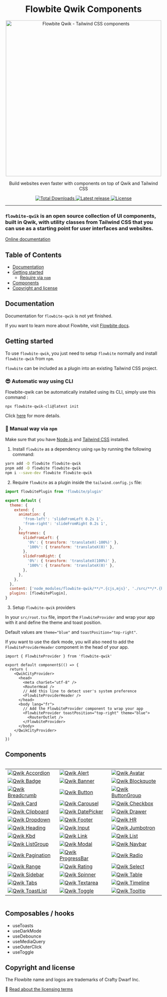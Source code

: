 <div style="text-align: center">
  <h1>Flowbite Qwik Components</h1>

  <div>
    <a href="https://flowbite-qwik.com">
      <img alt="Flowbite Qwik - Tailwind CSS components" width="500"  src="https://res.cloudinary.com/dkht4mwqi/image/upload/f_auto,q_auto/v1718462567/flowbite-qwik/gjiop0re7dy2gkikpf6c.jpg" />
      </a>
  </div>
  <p>
    Build websites even faster with components on top of Qwik and Tailwind CSS
  </p>
  <p>
    <a href="https://www.npmjs.com/package/flowbite-qwik">
      <img src="https://img.shields.io/npm/dt/flowbite-qwik.svg" alt="Total Downloads" />
    </a>
    <a href="https://badge.fury.io/js/flowbite-qwik">
      <img alt="Latest release" src="https://badge.fury.io/js/flowbite-qwik.svg" />
    </a>
    <a href="https://flowbite.com/getting-started/license/">
      <img src="https://img.shields.io/badge/license-MIT-blue" alt="License" />
    </a>
  </p>
</div>

---

### `flowbite-qwik` is an open source collection of UI components, built in Qwik, with utility classes from Tailwind CSS that you can use as a starting point for user interfaces and websites.

[Online documentation](https://flowbite-qwik.com)

## Table of Contents

- [Documentation](#documentation)
- [Getting started](#getting-started)
  - [Require via `npm`](#require-via--npm-)
- [Components](#components)
- [Copyright and license](#copyright-and-license)

## Documentation

Documentation for `flowbite-qwik` is not yet finished.

[//]: # 'If you want to browse the components, visit [flowbite.com](https://flowbite.com/).'

If you want to learn more about Flowbite, visit [Flowbite docs](https://flowbite.com/docs/getting-started/introduction/).

## Getting started

To use `flowbite-qwik`, you just need to setup `flowbite` normally and install `flowbite-qwik` from `npm`.

`flowbite` can be included as a plugin into an existing Tailwind CSS project.

### 😎 Automatic way using CLI

Flowbite-qwik can be automatically installed using its CLI, simply use this command :

```
npx flowbite-qwik-cli@latest init
```

Click [here](https://github.com/qwikerx/flowbite-qwik/blob/main/packages/cli/README.md) for more details.

### 🐓 Manual way via `npm`

Make sure that you have <a href="https://nodejs.org/en/" rel="nofollow" >Node.js</a> and <a href="https://tailwindcss.com/" rel="nofollow" >Tailwind CSS</a> installed.

1. Install `flowbite` as a dependency using `npm` by running the following command:

```bash
yarn add -D flowbite flowbite-qwik
pnpm add -D flowbite flowbite-qwik
npm i --save-dev flowbite flowbite-qwik
```

2. Require `flowbite` as a plugin inside the `tailwind.config.js` file:

```javascript
import flowbitePlugin from 'flowbite/plugin'

export default {
  theme: {
    extend: {
      animation: {
        'from-left': 'slideFromLeft 0.2s 1',
        'from-right': 'slideFromRight 0.2s 1',
      },
      keyframes: {
        slideFromLeft: {
          '0%': { transform: 'translateX(-100%)' },
          '100%': { transform: 'translateX(0)' },
        },
        slideFromRight: {
          '0%': { transform: 'translateX(100%)' },
          '100%': { transform: 'translateX(0)' },
        },
      },
    },
  },
  content: ['node_modules/flowbite-qwik/**/*.{cjs,mjs}', './src/**/*.{html,js,jsx,ts,tsx,mdx}'],
  plugins: [flowbitePlugin],
}
```

3. Setup `flowbite-qwik` providers

In your `src/root.tsx` file, import the `FlowbiteProvider` and wrap your app with it and define the theme and toast position.

Default values are `theme="blue"` and `toastPosition="top-right"`.

If you want to use the dark mode, you will also need to add the `FlowbiteProviderHeader` component in the head of your app.

```tsx
import { FlowbiteProvider } from 'flowbite-qwik'

export default component$(() => {
  return (
    <QwikCityProvider>
      <head>
        <meta charSet="utf-8" />
        <RouterHead />
        // Add this line to detect user's system preference
        <FlowbiteProviderHeader />
      </head>
      <body lang="fr">
        // Add the FlowbiteProvider component to wrap your app
        <FlowbiteProvider toastPosition="top-right" theme="blue">
          <RouterOutlet />
        </FlowbiteProvider>
      </body>
    </QwikCityProvider>
  )
})
```

## Components

<!-- @qwikerx start -->
<div style="display: flex">
  <table>
    <tr>
      <td>
        <a href="https://flowbite-qwik.com/docs/components/accordion">
          <img alt="Qwik Accordion" src="https://flowbite.s3.amazonaws.com/github/accordion.jpg" />
        </a>
      </td>
      <td>
        <a href="https://flowbite-qwik.com/docs/components/alert">
          <img alt="Qwik Alert" src="https://flowbite.s3.amazonaws.com/github/alerts.jpg" />
        </a>
      </td>
      <td>
        <a href="https://flowbite-qwik.com/docs/components/avatar">
          <img alt="Qwik Avatar" src="https://flowbite.s3.amazonaws.com/github/avatar.jpg" />
        </a>
      </td>
    </tr>
    <tr>
      <td>
        <a href="https://flowbite-qwik.com/docs/components/badge">
          <img alt="Qwik Badge" src="https://flowbite.s3.amazonaws.com/github/badge.jpg" />
        </a>
      </td>
      <td>
        <a href="https://flowbite-qwik.com/docs/components/banner">
          <img alt="Qwik Banner" src="https://flowbite.s3.amazonaws.com/github/banner.jpg" />
        </a>
      </td>
      <td>
        <a href="https://flowbite-qwik.com/docs/typography/blockquote">
          <img alt="Qwik Blockquote" src="https://flowbite.s3.amazonaws.com/github/blockquote.jpg" />
        </a>
      </td>
    </tr>
    <tr>
      <td>
        <a href="https://flowbite-qwik.com/docs/components/breadcrumb">
          <img alt="Qwik Breadcrumb" src="https://flowbite.s3.amazonaws.com/github/breadcrumbs.jpg" />
        </a>
      </td>
      <td>
        <a href="https://flowbite-qwik.com/docs/components/button">
          <img alt="Qwik Button" src="https://flowbite.s3.amazonaws.com/github/buttons.jpg" />
        </a>
      </td>
      <td>
        <a href="https://flowbite-qwik.com/docs/components/button-group">
          <img alt="Qwik ButtonGroup" src="https://flowbite.s3.amazonaws.com/github/button-group.jpg" />
        </a>
      </td>
    </tr>
    <tr>
      <td>
        <a href="https://flowbite-qwik.com/docs/components/card">
          <img alt="Qwik Card" src="https://flowbite.s3.amazonaws.com/github/cards.jpg" />
        </a>
      </td>
      <td>
        <a href="https://flowbite-qwik.com/docs/components/carousel">
          <img alt="Qwik Carousel" src="https://flowbite.s3.amazonaws.com/github/carousel.jpg" />
        </a>
      </td>
      <td>
        <a href="https://flowbite-qwik.com/docs/forms/checkbox">
          <img alt="Qwik Checkbox" src="https://flowbite.s3.amazonaws.com/github/checkbox.jpg" />
        </a>
      </td>
    </tr>
    <tr>
      <td>
        <a href="https://flowbite-qwik.com/docs/components/clipboard">
          <img alt="Qwik Clipboard" src="https://flowbite.s3.amazonaws.com/github/clipboard.jpg" />
        </a>
      </td>
      <td>
        <a href="https://flowbite-qwik.com/docs/components/date-picker">
          <img alt="Qwik DatePicker" src="https://flowbite.s3.amazonaws.com/github/datepicker.jpg" />
        </a>
      </td>
      <td>
        <a href="https://flowbite-qwik.com/docs/components/drawer">
          <img alt="Qwik Drawer" src="https://flowbite.s3.amazonaws.com/github/drawer.jpg" />
        </a>
      </td>
    </tr>
    <tr>
      <td>
        <a href="https://flowbite-qwik.com/docs/components/dropdown">
          <img alt="Qwik Dropdown" src="https://flowbite.s3.amazonaws.com/github/dropdown.jpg" />
        </a>
      </td>
      <td>
        <a href="https://flowbite-qwik.com/docs/components/footer">
          <img alt="Qwik Footer" src="https://flowbite.s3.amazonaws.com/github/footer.jpg" />
        </a>
      </td>
      <td>
        <a href="https://flowbite-qwik.com/docs/typography/hr">
          <img alt="Qwik HR" src="https://flowbite.s3.amazonaws.com/github/hr.jpg" />
        </a>
      </td>
    </tr>
    <tr>
      <td>
        <a href="https://flowbite-qwik.com/docs/typography/heading">
          <img alt="Qwik Heading" src="https://flowbite.s3.amazonaws.com/github/heading.jpg" />
        </a>
      </td>
      <td>
        <a href="https://flowbite-qwik.com/docs/forms/input">
          <img alt="Qwik Input" src="https://flowbite.s3.amazonaws.com/github/input-field.jpg" />
        </a>
      </td>
      <td>
        <a href="https://flowbite-qwik.com/docs/components/jumbotron">
          <img alt="Qwik Jumbotron" src="https://flowbite.s3.amazonaws.com/github/jumbotron.jpg" />
        </a>
      </td>
    </tr>
    <tr>
      <td>
        <a href="https://flowbite-qwik.com/docs/components/kbd">
          <img alt="Qwik Kbd" src="https://flowbite.s3.amazonaws.com/github/kbd.jpg" />
        </a>
      </td>
      <td>
        <a href="https://flowbite-qwik.com/docs/typography/link">
          <img alt="Qwik Link" src="https://flowbite.s3.amazonaws.com/github/link.jpg" />
        </a>
      </td>
      <td>
        <a href="https://flowbite-qwik.com/docs/typography/list">
          <img alt="Qwik List" src="https://flowbite.s3.amazonaws.com/github/list.jpg" />
        </a>
      </td>
    </tr>
    <tr>
      <td>
        <a href="https://flowbite-qwik.com/docs/components/list-group">
          <img alt="Qwik ListGroup" src="https://flowbite.s3.amazonaws.com/github/list-group.jpg" />
        </a>
      </td>
      <td>
        <a href="https://flowbite-qwik.com/docs/components/modal">
          <img alt="Qwik Modal" src="https://flowbite.s3.amazonaws.com/github/modal.jpg" />
        </a>
      </td>
      <td>
        <a href="https://flowbite-qwik.com/docs/components/navbar">
          <img alt="Qwik Navbar" src="https://flowbite.s3.amazonaws.com/github/navbar.jpg" />
        </a>
      </td>
    </tr>
    <tr>
      <td>
        <a href="https://flowbite-qwik.com/docs/components/pagination">
          <img alt="Qwik Pagination" src="https://flowbite.s3.amazonaws.com/github/pagination.jpg" />
        </a>
      </td>
      <td>
        <a href="https://flowbite-qwik.com/docs/components/progress-bar">
          <img alt="Qwik ProgressBar" src="https://flowbite.s3.amazonaws.com/github/progress.jpg" />
        </a>
      </td>
      <td>
        <a href="https://flowbite-qwik.com/docs/forms/radio">
          <img alt="Qwik Radio" src="https://flowbite.s3.amazonaws.com/github/radio.jpg" />
        </a>
      </td>
    </tr>
    <tr>
      <td>
        <a href="https://flowbite-qwik.com/docs/forms/range">
          <img alt="Qwik Range" src="https://flowbite.s3.amazonaws.com/github/range-slider.jpg" />
        </a>
      </td>
      <td>
        <a href="https://flowbite-qwik.com/docs/components/rating">
          <img alt="Qwik Rating" src="https://flowbite.s3.amazonaws.com/github/rating.jpg" />
        </a>
      </td>
      <td>
        <a href="https://flowbite-qwik.com/docs/forms/select">
          <img alt="Qwik Select" src="https://flowbite.s3.amazonaws.com/github/select.jpg" />
        </a>
      </td>
    </tr>
    <tr>
      <td>
        <a href="https://flowbite-qwik.com/docs/components/sidebar">
          <img alt="Qwik Sidebar" src="https://flowbite.s3.amazonaws.com/github/sidebar.jpg" />
        </a>
      </td>
      <td>
        <a href="https://flowbite-qwik.com/docs/components/spinner">
          <img alt="Qwik Spinner" src="https://flowbite.s3.amazonaws.com/github/spinner.jpg" />
        </a>
      </td>
      <td>
        <a href="https://flowbite-qwik.com/docs/components/table">
          <img alt="Qwik Table" src="https://flowbite.s3.amazonaws.com/github/tables.jpg" />
        </a>
      </td>
    </tr>
    <tr>
      <td>
        <a href="https://flowbite-qwik.com/docs/components/tabs">
          <img alt="Qwik Tabs" src="https://flowbite.s3.amazonaws.com/github/tabs.jpg" />
        </a>
      </td>
      <td>
        <a href="https://flowbite-qwik.com/docs/forms/textarea">
          <img alt="Qwik Textarea" src="https://flowbite.s3.amazonaws.com/github/textarea.jpg" />
        </a>
      </td>
      <td>
        <a href="https://flowbite-qwik.com/docs/components/timeline">
          <img alt="Qwik Timeline" src="https://flowbite.s3.amazonaws.com/github/timeline.jpg" />
        </a>
      </td>
    </tr>
    <tr>
      <td>
        <a href="https://flowbite-qwik.com/docs/components/toast">
          <img alt="Qwik ToastList" src="https://flowbite.s3.amazonaws.com/github/toast.jpg" />
        </a>
      </td>
      <td>
        <a href="https://flowbite-qwik.com/docs/forms/toggle">
          <img alt="Qwik Toggle" src="https://flowbite.s3.amazonaws.com/github/toggle.jpg" />
        </a>
      </td>
      <td>
        <a href="https://flowbite-qwik.com/docs/components/tooltip">
          <img alt="Qwik Tooltip" src="https://flowbite.s3.amazonaws.com/github/tooltips.jpg" />
        </a>
      </td>
    </tr>
  </table>
</div>

<!-- @qwikerx end -->

## Composables / hooks

- useToasts
- useDarkMode
- useDebounce
- useMediaQuery
- useOuterClick
- useToggle

[//]: # '## Community'
[//]: #
[//]: # 'If you need help or just want to discuss about the library join the community on Github:'
[//]: #
[//]: # '⌨️ [Discuss about Flowbite on GitHub](https://github.com/themesberg/flowbite/discussions)'
[//]: #
[//]: # 'For casual chatting with others using the library:'
[//]: #
[//]: # '💬 [Join the Flowbite Discord Server](https://discord.gg/4eeurUVvTy)'
[//]: #
[//]: # '## Contributing'
[//]: #
[//]: # 'Thank you for your interest in helping! Feel free to get started.'
[//]: #
[//]: # '## Figma'
[//]: #
[//]: # 'If you need the Figma files for the components you can check out our website for more information:'
[//]: #
[//]: # '🎨 [Get access to the Figma design files](https://flowbite.com/figma/)'

## Copyright and license

The Flowbite name and logos are trademarks of Crafty Dwarf Inc.

📝 [Read about the licensing terms](https://flowbite.com/getting-started/license/)
